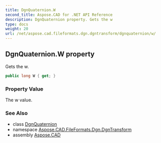 ```yaml
---
title: DgnQuaternion.W
second_title: Aspose.CAD for .NET API Reference
description: DgnQuaternion property. Gets the w
type: docs
weight: 20
url: /net/aspose.cad.fileformats.dgn.dgntransform/dgnquaternion/w/
---
```

## DgnQuaternion.W property

Gets the w.

```csharp
public long W { get; }
```

### Property Value

The w value.

### See Also

* class [DgnQuaternion](../)
* namespace [Aspose.CAD.FileFormats.Dgn.DgnTransform](../../dgnquaternion/)
* assembly [Aspose.CAD](../../../)


